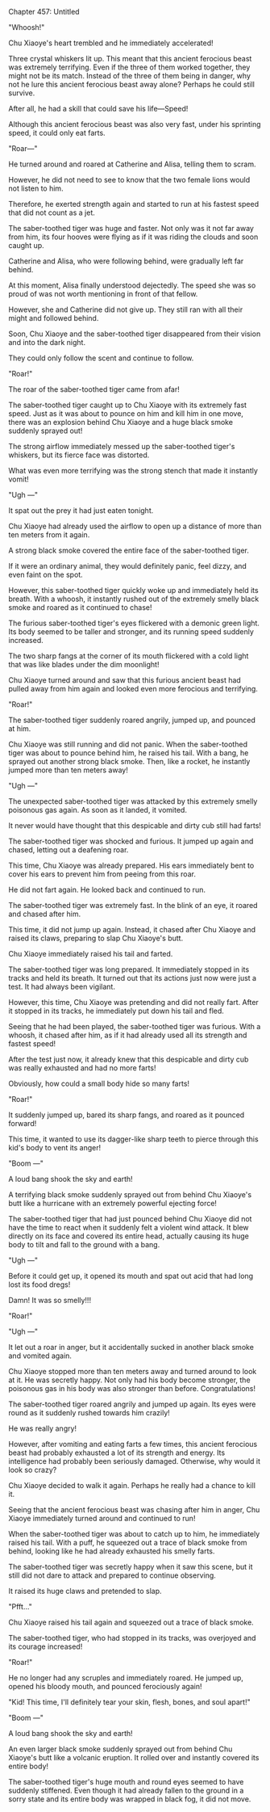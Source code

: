 Chapter 457: Untitled

"Whoosh\!"

Chu Xiaoye's heart trembled and he immediately accelerated\!

Three crystal whiskers lit up. This meant that this ancient ferocious beast was extremely terrifying. Even if the three of them worked together, they might not be its match. Instead of the three of them being in danger, why not he lure this ancient ferocious beast away alone? Perhaps he could still survive.

After all, he had a skill that could save his life—Speed\!

Although this ancient ferocious beast was also very fast, under his sprinting speed, it could only eat farts.

"Roar—"

He turned around and roared at Catherine and Alisa, telling them to scram.

However, he did not need to see to know that the two female lions would not listen to him.

Therefore, he exerted strength again and started to run at his fastest speed that did not count as a jet.

The saber-toothed tiger was huge and faster. Not only was it not far away from him, its four hooves were flying as if it was riding the clouds and soon caught up.

Catherine and Alisa, who were following behind, were gradually left far behind.

At this moment, Alisa finally understood dejectedly. The speed she was so proud of was not worth mentioning in front of that fellow.

However, she and Catherine did not give up. They still ran with all their might and followed behind.

Soon, Chu Xiaoye and the saber-toothed tiger disappeared from their vision and into the dark night.

They could only follow the scent and continue to follow.

"Roar\!"

The roar of the saber-toothed tiger came from afar\!

The saber-toothed tiger caught up to Chu Xiaoye with its extremely fast speed. Just as it was about to pounce on him and kill him in one move, there was an explosion behind Chu Xiaoye and a huge black smoke suddenly sprayed out\!

The strong airflow immediately messed up the saber-toothed tiger's whiskers, but its fierce face was distorted.

What was even more terrifying was the strong stench that made it instantly vomit\!

"Ugh —"

It spat out the prey it had just eaten tonight.

Chu Xiaoye had already used the airflow to open up a distance of more than ten meters from it again.

A strong black smoke covered the entire face of the saber-toothed tiger.

If it were an ordinary animal, they would definitely panic, feel dizzy, and even faint on the spot.

However, this saber-toothed tiger quickly woke up and immediately held its breath. With a whoosh, it instantly rushed out of the extremely smelly black smoke and roared as it continued to chase\!

The furious saber-toothed tiger's eyes flickered with a demonic green light. Its body seemed to be taller and stronger, and its running speed suddenly increased.

The two sharp fangs at the corner of its mouth flickered with a cold light that was like blades under the dim moonlight\!

Chu Xiaoye turned around and saw that this furious ancient beast had pulled away from him again and looked even more ferocious and terrifying.

"Roar\!"

The saber-toothed tiger suddenly roared angrily, jumped up, and pounced at him.

Chu Xiaoye was still running and did not panic. When the saber-toothed tiger was about to pounce behind him, he raised his tail. With a bang, he sprayed out another strong black smoke. Then, like a rocket, he instantly jumped more than ten meters away\!

"Ugh —"

The unexpected saber-toothed tiger was attacked by this extremely smelly poisonous gas again. As soon as it landed, it vomited.

It never would have thought that this despicable and dirty cub still had farts\!

The saber-toothed tiger was shocked and furious. It jumped up again and chased, letting out a deafening roar.

This time, Chu Xiaoye was already prepared. His ears immediately bent to cover his ears to prevent him from peeing from this roar.

He did not fart again. He looked back and continued to run.

The saber-toothed tiger was extremely fast. In the blink of an eye, it roared and chased after him.

This time, it did not jump up again. Instead, it chased after Chu Xiaoye and raised its claws, preparing to slap Chu Xiaoye's butt.

Chu Xiaoye immediately raised his tail and farted.

The saber-toothed tiger was long prepared. It immediately stopped in its tracks and held its breath. It turned out that its actions just now were just a test. It had always been vigilant.

However, this time, Chu Xiaoye was pretending and did not really fart. After it stopped in its tracks, he immediately put down his tail and fled.

Seeing that he had been played, the saber-toothed tiger was furious. With a whoosh, it chased after him, as if it had already used all its strength and fastest speed\!

After the test just now, it already knew that this despicable and dirty cub was really exhausted and had no more farts\!

Obviously, how could a small body hide so many farts\!

"Roar\!"

It suddenly jumped up, bared its sharp fangs, and roared as it pounced forward\!

This time, it wanted to use its dagger-like sharp teeth to pierce through this kid's body to vent its anger\!

"Boom —"

A loud bang shook the sky and earth\!

A terrifying black smoke suddenly sprayed out from behind Chu Xiaoye's butt like a hurricane with an extremely powerful ejecting force\!

The saber-toothed tiger that had just pounced behind Chu Xiaoye did not have the time to react when it suddenly felt a violent wind attack. It blew directly on its face and covered its entire head, actually causing its huge body to tilt and fall to the ground with a bang.

"Ugh —"

Before it could get up, it opened its mouth and spat out acid that had long lost its food dregs\!

Damn\! It was so smelly\!\!\!

"Roar\!"

"Ugh —"

It let out a roar in anger, but it accidentally sucked in another black smoke and vomited again.

Chu Xiaoye stopped more than ten meters away and turned around to look at it. He was secretly happy. Not only had his body become stronger, the poisonous gas in his body was also stronger than before. Congratulations\!

The saber-toothed tiger roared angrily and jumped up again. Its eyes were round as it suddenly rushed towards him crazily\!

He was really angry\!

However, after vomiting and eating farts a few times, this ancient ferocious beast had probably exhausted a lot of its strength and energy. Its intelligence had probably been seriously damaged. Otherwise, why would it look so crazy?

Chu Xiaoye decided to walk it again. Perhaps he really had a chance to kill it.

Seeing that the ancient ferocious beast was chasing after him in anger, Chu Xiaoye immediately turned around and continued to run\!

When the saber-toothed tiger was about to catch up to him, he immediately raised his tail. With a puff, he squeezed out a trace of black smoke from behind, looking like he had already exhausted his smelly farts.

The saber-toothed tiger was secretly happy when it saw this scene, but it still did not dare to attack and prepared to continue observing.

It raised its huge claws and pretended to slap.

"Pfft…"

Chu Xiaoye raised his tail again and squeezed out a trace of black smoke.

The saber-toothed tiger, who had stopped in its tracks, was overjoyed and its courage increased\!

"Roar\!"

He no longer had any scruples and immediately roared. He jumped up, opened his bloody mouth, and pounced ferociously again\!

"Kid\! This time, I'll definitely tear your skin, flesh, bones, and soul apart\!"

"Boom —"

A loud bang shook the sky and earth\!

An even larger black smoke suddenly sprayed out from behind Chu Xiaoye's butt like a volcanic eruption. It rolled over and instantly covered its entire body\!

The saber-toothed tiger's huge mouth and round eyes seemed to have suddenly stiffened. Even though it had already fallen to the ground in a sorry state and its entire body was wrapped in black fog, it did not move.